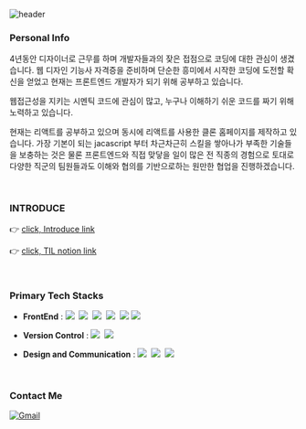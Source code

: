 ![header](https://capsule-render.vercel.app/api?type=waving&&color=0:fceabb,100:f8b500&height=180&section=header&text=Welcome%20To%20My%20GitHub!&fontSize=45&fontColor=333&fontAlignY=35&animation=fadeIn)

### Personal Info
4년동안 디자이너로 근무를 하며 개발자들과의 잦은 접점으로 코딩에 대한 관심이 생겼습니다. 웹 디자인 기능사 자격증을 준비하며 단순한 흥미에서 시작한 코딩에 도전할 확신을 얻었고 현재는 프론트엔드 개발자가 되기 위해 공부하고 있습니다.

웹접근성을 지키는 시멘틱 코드에 관심이 많고, 누구나 이해하기 쉬운 코드를 짜기 위해 노력하고 있습니다.

현재는 리액트를 공부하고 있으며 동시에 리액트를 사용한 클론 홈페이지를 제작하고 있습니다. 가장 기본이 되는 jacascript 부터 차근차근히 스킬을 쌓아나가 부족한 기술들을 보충하는 것은 물론 프론트엔드와 직접 맞닿을 일이 많은 전 직종의 경험으로 토대로 다양한 직군의 팀원들과도 이해와 협의를 기반으로하는 원만한 협업을 진행하겠습니다.

<br />

### INTRODUCE

👉  [click, Introduce link](https://narrow-nectarine-b14.notion.site/INTRODUCE-7849b212511a45a7a0579adc05a4dbb9)

👉 [click, TIL notion link](https://narrow-nectarine-b14.notion.site/EZEN-TIL-6fb4032692a24bfab96d2b0c18c79cbb)

<br />


### Primary Tech Stacks
- <b>FrontEnd</b> : <img src="https://img.shields.io/badge/HTML5-E34F26?style=flat-square&logo=HTML5&logoColor=white"/>&nbsp;&nbsp;<img src="https://img.shields.io/badge/CSS3-1572B6?style=flat-square&logo=CSS3&logoColor=white"/>&nbsp;&nbsp;<img src="https://img.shields.io/badge/Scss-CC6699?style=flat-square&logo=Sass&logoColor=white"/>&nbsp;&nbsp;<img src="https://img.shields.io/badge/JavaScript-F7DF1E?style=flat-square&logo=JavaScript&logoColor=black"/>&nbsp;&nbsp;<img src="https://img.shields.io/badge/jQuery-0769AD?style=flat-square&logo=jQuery&logoColor=white"/>  <img src="https://img.shields.io/badge/react-222222?style=flat-square&logo=react&logoColor=61dafb"/>

- <b>Version Control</b> : <img src="https://img.shields.io/badge/Git-F05032?style=flat-square&logo=Git&logoColor=white"/>&nbsp;&nbsp;<img src="https://img.shields.io/badge/GitHub-181717?style=flat-square&logo=GitHub&logoColor=white"/>

- <b>Design and Communication</b> : <img src="https://img.shields.io/badge/Figma-F24E1E?style=flat-square&logo=Figma&logoColor=white"/>&nbsp;&nbsp;<img src="https://img.shields.io/badge/Adobe Photoshop-31A8FF?style=flat-square&logo=Adobe Photoshop&logoColor=white"/>&nbsp;&nbsp;<img src="https://img.shields.io/badge/Adobe Illustrator-FF9A00?style=flat-square&logo=Adobe Illustrator&logoColor=white"/>
<br />


### Contact Me
[![Gmail](https://img.shields.io/badge/Gmail-D14836?style=flat-square&logo=gmail&logoColor=white&link=mailto:lja3248@gmail.com)](mailto:lja3248@gmail.com)
